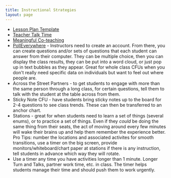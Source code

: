 ```yaml
---
title: Instructional Strategies
layout: page
---
```


* [Lesson Plan Template](https://github.com/turingschool/lesson_plans/blob/master/lesson_plan_template.markdown)
* [Teacher Talk Time](/other/instructional_resources/activities/teacher_talk_time.md)
* [Meaningful Co-teaching](https://docs.google.com/document/d/1zduqAhzTkHJVKxSE5zs5Ek66Kg_bd4tTpdq5OdzEaxA/edit?usp=sharing)
* [PollEverywhere](https://www.polleverywhere.com) - Instructors need to create an account. From there, you can create questions and/or sets of questions that each student can answer from their computer. They can be multiple choice, then you can display the class results, they can be put into a word cloud, or just pop up in text bubbles as they appear. Great for whole class CFUs when you don't really need specific data on individuals but want to feel out where people are. 
* Across the Street Partners - to get students to engage with more than the same person through a long class, for certain questions, tell them to talk with the student at the table across from them. 
* Sticky Note CFU - have students bring sticky notes up to the board for 2-4 questions to see class trends. These can then be transferred to an anchor chart. 
* Stations - great for when students need to learn a set of things (several enums), or to practice a set of things. Even if they _could_ be doing the same thing from their seats, the act of moving around every few minutes will wake their brains up and help them remember the experience better. Pro Tips: number the locations and associated activites for smooth transitions, use a timer on the big screen, provide monitors/whiteboard/chart paper at stations if there is any instruction, tell students in advance which way they will rotate. 
* Use a timer any time you have activities longer than 1 minute. Longer Turn and Talks, partner work time, etc. in class. The timer helps students manage their time and should push them to work urgently.
